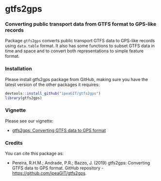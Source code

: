 # gtfs2gps

### Converting public transport data from GTFS format to GPS-like records

Package `gtfs2gps` converts public transport GTFS data to GPS-like records using `data.table` format. It also has some functions to subset GTFS data in time and space and to convert both representations to simple feature format.

### Installation

Please install gtfs2gps package from GitHub, making sure you have the
latest version of the other packages it requires:

``` r
devtools::install_github("ipeaGIT/gtfs2gps")
library(gtfs2gps)
```

### Vignette

Please see our vignette:

* [gtfs2gps: Converting GTFS data to GPS format](https://github.com/ipeaGIT/gtfs2gps/blob/master/vignettes/gtfs2gps.pdf)

### Credits

You can cite this package as:

* Pereira, R.H.M.; Andrade, P.R.; Bazzo, J. (2019) gtfs2gps: Converting GTFS data to GPS format. GitHub repository - https://github.com/ipeaGIT/gtfs2gps.
